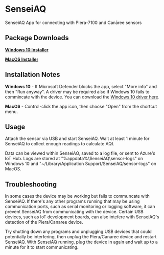 # SenseiAQ
SenseiAQ App for connecting with Piera-7100 and Canāree sensors

## Package Downloads
**[Windows 10 Installer](https://github.com/PieraSystems/SenseiAQ/releases/download/0.9.0/SenseiAQ-0.9.0.Setup.exe)**

**[MacOS Installer](https://github.com/PieraSystems/SenseiAQ/releases/download/0.9.0/SenseiAQ-darwin-x64-0.9.0.zip)**

## Installation Notes
**Windows 10** - If Microsoft Defender blocks the app, select "More info" and then "Run anyway". A driver may be required also if Windows 10 fails to commincate with the device. You can download the [Windows 10 driver here](http://www.prolific.com.tw/UserFiles/files/PL23XX_Prolific_DriverInstaller_v203(2).zip). 

**MacOS** - Control-click the app icon, then choose "Open" from the shortcut menu.

## Usage

Attach the sensor via USB and start SenseiAQ. Wait at least 1 minute for SenseiAQ to collect enough readings to calculate AQI.

Data can be viewed within SenseiAQ, saved to a log file, or sent to Azure's IoT Hub. Logs are stored at "%appdata%\SenseiAQ\sensor-logs" on Windows 10 and "~/Library/Application Support/SenseiAQ/sensor-logs" on MacOS.

## Troubleshooting

In some cases the device may be working but fails to communcate with SenseiAQ. If there's any other programs running that may be using communication ports, such as serial monitoring or logging software, it can prevent SenseiAQ from communicating with the device. Certain USB devices, such as IoT development boards, can also intefere with SenseiAQ's detection of the Piera/Canaree device.

Try shutting down any programs and unplugging USB devices that could potentially be interfering, then unplug the Piera/Canaree device and restart SenseiAQ. With SenseiAQ running, plug the device in again and wait up to a minute for it to start communicating.
